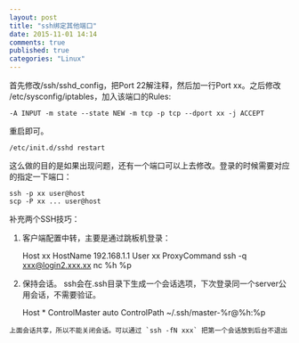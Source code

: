 ```yaml
---
layout: post
title: "ssh绑定其他端口"
date: 2015-11-01 14:14
comments: true
published: true
categories: "Linux"
---
```

  首先修改/ssh/sshd_config，把Port 22解注释，然后加一行Port xx。之后修改 /etc/sysconfig/iptables，加入该端口的Rules:

	-A INPUT -m state --state NEW -m tcp -p tcp --dport xx -j ACCEPT  

  重启即可。
 
	/etc/init.d/sshd restart

  这么做的目的是如果出现问题，还有一个端口可以上去修改。登录的时候需要对应的指定一下端口：

    ssh -p xx user@host
    scp -P xx ... user@host

  补充两个SSH技巧：

  1. 客户端配置中转，主要是通过跳板机登录：

		Host xx
		HostName 192.168.1.1
		User xx
		ProxyCommand ssh -q xxx@login2.xxx.xx nc %h %p

  2. 保持会话。 ssh会在.ssh目录下生成一个会话选项，下次登录同一个server公用会话，不需要验证。

		Host *
		ControlMaster auto
		ControlPath ~/.ssh/master-%r@%h:%p

	上面会话共享，所以不能关闭会话。可以通过 `ssh -fN xxx` 把第一个会话放到后台不退出

